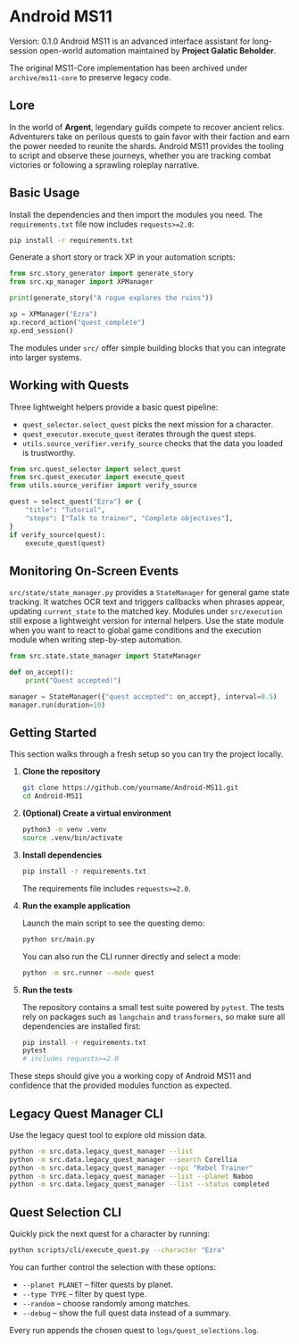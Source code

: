# Android MS11
Version: 0.1.0
Android MS11 is an advanced interface assistant for long-session open-world automation maintained by **Project Galatic Beholder**.

The original MS11-Core implementation has been archived under `archive/ms11-core` to preserve legacy code.

## Lore
In the world of **Argent**, legendary guilds compete to recover ancient relics. Adventurers take on perilous quests to gain favor with their faction and earn the power needed to reunite the shards. Android MS11 provides the tooling to script and observe these journeys, whether you are tracking combat victories or following a sprawling roleplay narrative.

## Basic Usage
Install the dependencies and then import the modules you need.
The `requirements.txt` file now includes `requests>=2.0`:
```bash
pip install -r requirements.txt
```
Generate a short story or track XP in your automation scripts:
```python
from src.story_generator import generate_story
from src.xp_manager import XPManager

print(generate_story("A rogue explores the ruins"))

xp = XPManager("Ezra")
xp.record_action("quest_complete")
xp.end_session()
```
The modules under `src/` offer simple building blocks that you can integrate into larger systems.

## Working with Quests

Three lightweight helpers provide a basic quest pipeline:

- `quest_selector.select_quest` picks the next mission for a character.
- `quest_executor.execute_quest` iterates through the quest steps.
- `utils.source_verifier.verify_source` checks that the data you loaded is trustworthy.

```python
from src.quest_selector import select_quest
from src.quest_executor import execute_quest
from utils.source_verifier import verify_source

quest = select_quest("Ezra") or {
    "title": "Tutorial",
    "steps": ["Talk to trainer", "Complete objectives"],
}
if verify_source(quest):
    execute_quest(quest)
```

## Monitoring On-Screen Events

`src/state/state_manager.py` provides a `StateManager` for general game state
tracking. It watches OCR text and triggers callbacks when phrases appear,
updating ``current_state`` to the matched key. Modules under
`src/execution` still expose a lightweight version for internal helpers. Use
the state module when you want to react to global game conditions and the
execution module when writing step-by-step automation.

```python
from src.state.state_manager import StateManager

def on_accept():
    print("Quest accepted!")

manager = StateManager({"quest accepted": on_accept}, interval=0.5)
manager.run(duration=10)
```

## Getting Started

This section walks through a fresh setup so you can try the project locally.

1. **Clone the repository**

   ```bash
   git clone https://github.com/yourname/Android-MS11.git
   cd Android-MS11
   ```

2. **(Optional) Create a virtual environment**

   ```bash
   python3 -m venv .venv
   source .venv/bin/activate
   ```

3. **Install dependencies**

   ```bash
   pip install -r requirements.txt
   ```
   The requirements file includes `requests>=2.0`.

4. **Run the example application**

   Launch the main script to see the questing demo:

   ```bash
   python src/main.py
   ```

   You can also run the CLI runner directly and select a mode:

   ```bash
   python -m src.runner --mode quest
   ```

5. **Run the tests**

   The repository contains a small test suite powered by `pytest`. The
   tests rely on packages such as `langchain` and `transformers`, so
   make sure all dependencies are installed first:

   ```bash
   pip install -r requirements.txt
   pytest
   # includes requests>=2.0
   ```

These steps should give you a working copy of Android MS11 and confidence
that the provided modules function as expected.

## Legacy Quest Manager CLI
Use the legacy quest tool to explore old mission data.

```bash
python -m src.data.legacy_quest_manager --list
python -m src.data.legacy_quest_manager --search Corellia
python -m src.data.legacy_quest_manager --npc "Rebel Trainer"
python -m src.data.legacy_quest_manager --list --planet Naboo
python -m src.data.legacy_quest_manager --list --status completed
```

## Quest Selection CLI
Quickly pick the next quest for a character by running:

```bash
python scripts/cli/execute_quest.py --character "Ezra"
```

You can further control the selection with these options:

- `--planet PLANET` &ndash; filter quests by planet.
- `--type TYPE` &ndash; filter by quest type.
- `--random` &ndash; choose randomly among matches.
- `--debug` &ndash; show the full quest data instead of a summary.

Every run appends the chosen quest to `logs/quest_selections.log`.

